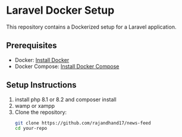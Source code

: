# Laravel Docker Setup

This repository contains a Dockerized setup for a Laravel application.

## Prerequisites
- Docker: [Install Docker](https://www.docker.com/)
- Docker Compose: [Install Docker Compose](https://docs.docker.com/compose/install/)

## Setup Instructions
1. install php 8.1 or 8.2 and composer install
2. wamp or xampp 
3. Clone the repository:
   ```bash
   git clone https://github.com/rajandhand17/news-feed
   cd your-repo

